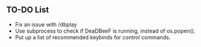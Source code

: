 ## TO-DO List

- Fix an issue with /dbplay
- Use subprocess to check if DeaDBeeF is running, instead of os.popen().
- Put up a list of recommended keybinds for control commands.

